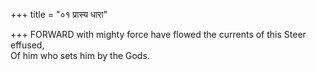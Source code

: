 +++
title = "०१ प्रास्य धारा"

+++
FORWARD with mighty force have flowed the currents of this Steer effused,  
     Of him who sets him by the Gods.